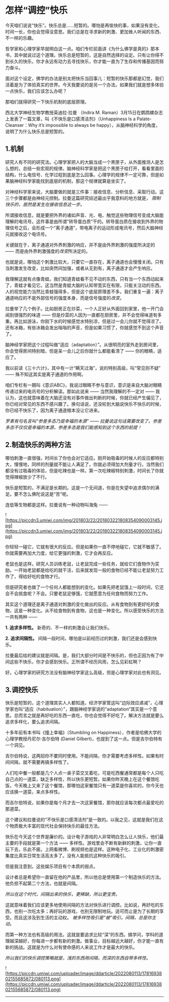 # 怎样“调控”快乐

今天咱们说说“快乐”。快乐总是……短暂的。哪怕是再愉快的事，如果没有变化，时间一长，你也会觉得没意思。我们总是在寻求新的刺激、更加耸人听闻的东西、不一样的乐趣。

哲学家和心理学家早就明白这一点。咱们专栏前面讲《为什么佛学是真的》那本书，其中就说过这个道理。快乐总是短暂的，这是自然选择的设定。只有让你得不到长久的快乐，你才永远有动力去寻找快乐，你才能一直为了生存和传播基因而努力奋斗。

面对这个设定，佛学的办法是别太把快乐当回事儿：短暂的快乐那都是幻觉，我们活着是为了体验真实的世界。今天我要说的是另一个办法。如果我们就是想多体验一点快乐，我们应该怎么办呢？

那咱们就得研究一下快乐机制的底层原理。

西北大学神经生物学教授英迪拉·拉曼 （Indira M. Raman）3月15日在鹦鹉螺杂志上发表了一篇文章，叫《不快乐是口感清洁剂》（Unhappiness Is a Palate-Cleanser：Why it’s impossible to always be happy），从脑神经科学的角度，说明了为什么快乐总是短暂的。

## 1.机制

研究人有不同的研究法。心理学家把人的大脑当成一个黑匣子，从外面推测人是怎么想的，总结一些宏观的规律。脑神经科学家是把这个黑匣子给打开，看看里面的结构，什么电信号、化学过程到底是怎么回事。心理学的规律不一定可靠，但是如果脑神经科学家能找到底层的机制，那这个规律就算是坐实了。

对神经科学家来说，大脑要做的就是三件事：接收信息、分析信息、采取行动。这三个步骤都是由神经元控制。拉曼这篇研究综述最出乎我意料的地方就是， *限制快乐的，居然是发生在接收信息这一步。*

所谓接收信息，就是要把外界的诸如声音、光、电、触觉这些物理信号变成大脑能理解的电讯号。这件事是由所谓“转导蛋白质”干的。转导蛋白质在接收到外界的物理信号之后，会形成一个“离子通道”，带电离子的运动形成电讯号，然后大脑神经元就接收这个电讯号。

关键就在于，离子通道对外界刺激的响应，并不是由外界刺激的强度所决定的 —— 而是由外界刺激强度的*改变*所决定的。

也就是说，哪怕这个刺激比较大，只要它一直存在，离子通道也会慢慢关闭。只有当刺激发生改变，比如突然间加强，或者从无到有，离子通道才会产生响应。

我理解这就有点像青蛙。我们知道青蛙看不见不动的东西，只有当一个东西动起来了，青蛙才看见它。这当然是青蛙大脑的认知带宽实在有限，只能关注动的东西。人的视觉能力当然比青蛙强得多，但是这个底层原理差不多。我们重复一遍：离子通道响应的不是外部信号的强度本身，而是信号强度的*改变*。

拉曼举了几个例子。比如厨房正在炒菜，一个人正好从外面回到家里，他一开门会闻到很强烈的味道 —— 但是炒菜的人因为一直都在厨房里，并不会觉得味道有多重。再比如游泳，你刚下水的时候感觉水特别凉，但是过一会儿你就不觉得凉了。还有冰箱，有些冰箱会发出嗡嗡的声音，但是如果习惯了，你就感觉不到这个声音了。

脑神经学家把这个过程叫做“适应（adaptation）”。从很明亮的室外走到房间里，你会觉得房间特别暗，但是呆一会儿之后你就什么都能看清了 —— 你的眼睛，适应了。

我以前读《三十六计》，其中有一计“瞒天过海”，说的特别高级，叫“常见则不疑” —— 殊不知这其实是离子通道的作用啊。

咱们专栏有一期叫《意识ABC》，我说过眼睛不参与意识，意识是来自大脑对眼睛传递过来的电讯号的分析解读。那如此说来 —— 当然我理解的不一定对 —— 我认为，这也就意味着在大脑还没有对事件做出判断的时候，你就已经产生偏见了，你已经对常见的东西不感兴趣了。换句话说，还没轮到大脑说快乐不快乐的时候，你已经不快乐了，因为离子通道根本没让它进来。

 *罗素有句名言叫“参差多态乃是幸福的本源” —— 拉曼说这句话需要改变了。参差多态不仅仅是幸福的本源，参差多态是我们能感知到这个东西的前提！*

## 2.制造快乐的两种方法

哪怕刺激一直很强，时间长了你也会对它适应。刚开始吸毒的时候人的反应都特别大，慢慢地，同样的剂量就不能让人满足了，你就必须得加大剂量才行。当然我们都没有过吸毒的体验，但是吃辣也是一样。第一次吃辣椒特别刺激，时间长了你就觉得辣椒放少了不行。

快乐是短暂的，不满足是长期的。这是一个无间道，你是在失望中追求偶尔的满足。要不怎么佛陀说这是“苦”呢。

连低等生物都是这样。拉曼说有一种动物叫海兔 —— 

![https://piccdn3.umiwi.com/img/201803/22/201803221808354090003145.jpg](https://piccdn3.umiwi.com/img/201803/22/201803221808354090003145.jpg)

你轻轻一碰它，它就有很大的反应。但是如果你一直不停地碰它，它就不敏感了。你就需要再加大力度，给它更强的刺激，它才会再反应。

老鼠也是这样。研究人员训练老鼠，让老鼠完成一些任务，就给它们食物作为奖励。一开始老鼠都是给吃的就干活，后来就发现一般的食物已经不能让老鼠努力工作了，得给好吃的食物才行。

但是研究者也做了一个任何人都能想到的变化。如果先把老鼠饿上一段时间，它还会不会挑食呢？不会。只要老鼠足够饿，它就愿意为任何食物而努力工作。

其实这个道理还是离子通道对刺激的变化做出的反应。从有食物到有更好吃的食物，这是一种变化。从不给食物到有食物，这也是一种变化。所以感受快乐的方法一共有两种 ——

 **1. 追求多样性。** 新奇的、不一样的刺激会让我们快乐。

 **2. 追求间隔性。** 间隔一段时间，哪怕是以前经历过的刺激，我们还是会感到快乐。

拉曼最后给的建议就是间隔。是，我们大部分时间是不快乐的，但也正因为有了中间这些不快乐，你才会感到快乐。正所谓不经历风雨，怎么见彩虹啊？

好。心理学家的研究方法没有脑神经学家这么高级，但是心理学家对此也有洞见。

## 3.调控快乐

快乐是短暂的，这个道理其实人人都知道。经济学家管这叫“边际效应递减”，心理学家也叫“适应（habituation）”，跟脑神经学家说的“adaptation”其实是一个意思。总而言之就是再好吃的东西一直吃，你也会觉得不好吃了。解决方法就是要么追求多样化，要么追求间隔。

十多年前有本书叫《撞上幸福》（Stumbling on Happiness），作者是哈佛大学的心理学教授丹尼尔·吉尔伯特 (Daniel Gilbert)，也提到了这一点。但是吉尔伯特有一个洞见。

吉尔伯特说，这两招你不要同时使用。不能间隔，你才需要考虑多样性。如果有时间间隔，就不需要再搞多样性了。

人们吃中餐一般都是几个人点一桌子菜交叉着吃，可是吃西餐通常都是每个人只吃自己点的一道菜，缺乏多样性，所以快乐更短暂。如果你昨天晚上在这个餐馆吃饭，今天晚上又来了这个餐馆，那哪怕这家餐馆只有一道菜是你喜欢的，你今天也应该换一道菜，来点多样性。

而吉尔伯特说，如果你是每个月才去一次这家餐馆，那你就应该每次都点最爱吃的那道菜。

这个建议和拉曼说的“不快乐是口感清洁剂”是一致的。以我之见，这就是我们在这个物质极大丰富的现代社会保持快乐的最佳方法。

快乐在今天这个世界是廉价的。设计电子游戏的人非常明白怎么让人快乐，他们最主要的手段就是第一个方法 —— 多样性。游戏里会不断有新鲜的刺激，让你一直玩下去，乐此不疲。上网看微博、刷视频也是这样。这种电子化、工业化的刺激密集度比真实日常生活高太多了。没有人能抵抗这种快乐的吸引。

但是我注意到，这些娱乐项目有个本质的弱点。

设计者总是希望你一直留在他的产品里，所以他总是使用第一个制造快乐的方法。他负担不起第二个方法，也就是间隔。

 *所以在这个时代，间隔出来的快乐，更稀缺，所以更宝贵。*

这就意味着我们应该更多地使用间隔的方法对快乐进行调控。比如说，再好吃的东西，也别一次吃太多；再好玩的游戏，也别无限制地玩。适可而止是为了长期的享受。而且这涉及到生活的主动权。 *被多样性吸引是“被”吸引。间隔，总是你主动。*

而第一种方法也有高级的用法。这就是要追求比较“深”的东西。搞学问，学科的道理越深越好，你每进一步都有新的刺激。做事业，目标越远大越好，你才能一直有新的挑战。这就是为什么对有使命感的人来说工作才是最大的快乐。

 *所以我们的快乐调控策略就是，浅的东西用间隔，而深的东西自带多样性。*

![https://piccdn.umiwi.com/uploader/image/ddarticle/2022080113/1781693802155685872/080113.png](https://piccdn.umiwi.com/uploader/image/ddarticle/2022080113/1781693802155685872/080113.png)

---
